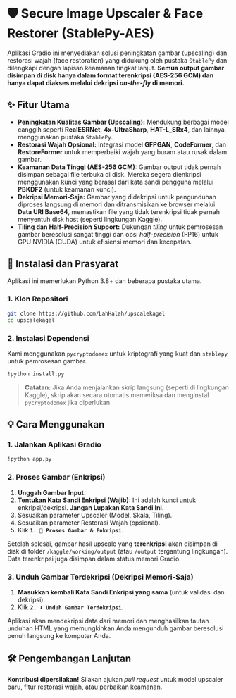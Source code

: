 # 🛡️ Secure Image Upscaler & Face Restorer (StablePy-AES)

Aplikasi Gradio ini menyediakan solusi peningkatan gambar (upscaling) dan restorasi wajah (face restoration) yang didukung oleh pustaka `StablePy` dan dilengkapi dengan lapisan keamanan tingkat lanjut. **Semua output gambar disimpan di disk hanya dalam format terenkripsi (AES-256 GCM) dan hanya dapat diakses melalui dekripsi *on-the-fly* di memori.**

## ✨ Fitur Utama

  * **Peningkatan Kualitas Gambar (Upscaling):** Mendukung berbagai model canggih seperti **RealESRNet**, **4x-UltraSharp**, **HAT-L\_SRx4**, dan lainnya, menggunakan pustaka `StablePy`.
  * **Restorasi Wajah Opsional:** Integrasi model **GFPGAN**, **CodeFormer**, dan **RestoreFormer** untuk memperbaiki wajah yang buram atau rusak dalam gambar.
  * **Keamanan Data Tinggi (AES-256 GCM):** Gambar output tidak pernah disimpan sebagai file terbuka di disk. Mereka segera dienkripsi menggunakan kunci yang berasal dari kata sandi pengguna melalui **PBKDF2** (untuk keamanan kunci).
  * **Dekripsi Memori-Saja:** Gambar yang didekripsi untuk pengunduhan diproses langsung di memori dan ditransmisikan ke browser melalui **Data URI Base64**, memastikan file yang tidak terenkripsi tidak pernah menyentuh disk host (seperti lingkungan Kaggle).
  * **Tiling dan Half-Precision Support:** Dukungan *tiling* untuk pemrosesan gambar beresolusi sangat tinggi dan opsi *half-precision* (FP16) untuk GPU NVIDIA (CUDA) untuk efisiensi memori dan kecepatan.

## 🚀 Instalasi dan Prasyarat

Aplikasi ini memerlukan Python 3.8+ dan beberapa pustaka utama.

### 1\. Klon Repositori

```bash
git clone https://github.com/LahHalah/upscalekagel
cd upscalekagel
```

### 2\. Instalasi Dependensi

Kami menggunakan `pycryptodomex` untuk kriptografi yang kuat dan `stablepy` untuk pemrosesan gambar.

```bash
!python install.py
```

> **Catatan:** Jika Anda menjalankan skrip langsung (seperti di lingkungan Kaggle), skrip akan secara otomatis memeriksa dan menginstal `pycryptodomex` jika diperlukan.

## 💡 Cara Menggunakan

### 1\. Jalankan Aplikasi Gradio

```bash
!python app.py 
```

### 2\. Proses Gambar (Enkripsi)

1.  **Unggah Gambar Input.**
2.  **Tentukan Kata Sandi Enkripsi (Wajib):** Ini adalah kunci untuk enkripsi/dekripsi. **Jangan Lupakan Kata Sandi Ini.**
3.  Sesuaikan parameter Upscaler (Model, Skala, Tiling).
4.  Sesuaikan parameter Restorasi Wajah (opsional).
5.  Klik **`1. 🚀 Proses Gambar & Enkripsi`**.

Setelah selesai, gambar hasil upscale yang **terenkripsi** akan disimpan di disk di folder `/kaggle/working/output` (atau `/output` tergantung lingkungan). Data terenkripsi juga disimpan dalam status memori Gradio.

### 3\. Unduh Gambar Terdekripsi (Dekripsi Memori-Saja)

1.  **Masukkan kembali Kata Sandi Enkripsi yang sama** (untuk validasi dan dekripsi).
2.  Klik **`2. ⬇️ Unduh Gambar Terdekripsi`**.

Aplikasi akan mendekripsi data dari memori dan menghasilkan tautan unduhan HTML yang memungkinkan Anda mengunduh gambar beresolusi penuh langsung ke komputer Anda.

## 🛠️ Pengembangan Lanjutan

**Kontribusi dipersilakan\!** Silakan ajukan *pull request* untuk model upscaler baru, fitur restorasi wajah, atau perbaikan keamanan.
